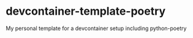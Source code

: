 # devcontainer-template-poetry
My personal template for a devcontainer setup including python-poetry
